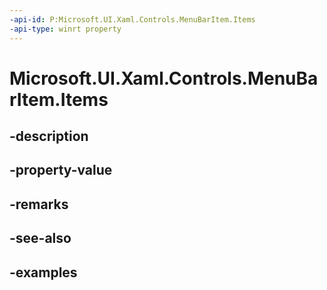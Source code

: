 ```yaml
---
-api-id: P:Microsoft.UI.Xaml.Controls.MenuBarItem.Items
-api-type: winrt property
---
```


<!-- Property syntax.
public IVector<MenuFlyoutItemBase> Items { get; }
-->

# Microsoft.UI.Xaml.Controls.MenuBarItem.Items

## -description

## -property-value

## -remarks

## -see-also

## -examples

